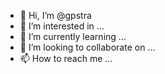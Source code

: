 - 👋 Hi, I’m @gpstra
- 👀 I’m interested in ...
- 🌱 I’m currently learning ...
- 💞️ I’m looking to collaborate on ...
- 📫 How to reach me ...

<!---
gpstra/gpstra is a ✨ special ✨ repository because its `README.md` (this file) appears on your GitHub profile.
You can click the Preview link to take a look at your changes.
--->
